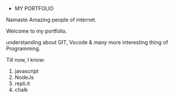 * MY PORTFOLIO

Namaste Amazing people of internet.


Welcome to my portfolio.


understanding about GIT, Vscode & many more interesting thing of Programming.

Till now, I know:

1. javascript
1. NodeJs
1. repli.it
1. chalk